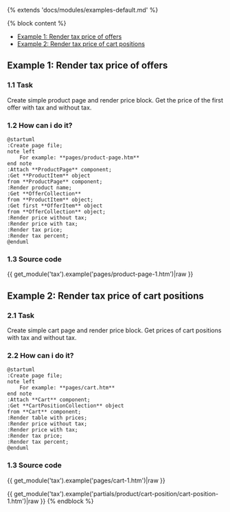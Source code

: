 {% extends 'docs/modules/examples-default.md' %}

{% block content %}
* [Example 1: Render tax price of offers](#example-1-render-tax-price-of-offers)
* [Example 2: Render tax price of cart positions](#example-2-render-tax-price-of-cart-positions)

## Example 1: Render tax price of offers

### 1.1 Task

Create simple product page and render price block. Get the price of the first offer with tax and without tax.

### 1.2 How can i do it?

```plantuml
@startuml
:Create page file;
note left
    For example: **pages/product-page.htm**
end note
:Attach **ProductPage** component;
:Get **ProductItem** object
from **ProductPage** component;
:Render product name;
:Get **OfferCollection**
from **ProductItem** object;
:Get first **OfferItem** object
from **OfferCollection** object;
:Render price without tax;
:Render price with tax;
:Render tax price;
:Render tax percent;
@enduml
```

### 1.3 Source code

{{ get_module('tax').example('pages/product-page-1.htm')|raw }}

## Example 2: Render tax price of cart positions

### 2.1 Task

Create simple cart page and render price block. Get prices of cart positions with tax and without tax.

### 2.2 How can i do it?

```plantuml
@startuml
:Create page file;
note left
    For example: **pages/cart.htm**
end note
:Attach **Cart** component;
:Get **CartPositionCollection** object
from **Cart** component;
:Render table with prices;
:Render price without tax;
:Render price with tax;
:Render tax price;
:Render tax percent;
@enduml
```

### 1.3 Source code

{{ get_module('tax').example('pages/cart-1.htm')|raw }}

{{ get_module('tax').example('partials/product/cart-position/cart-position-1.htm')|raw }}
{% endblock %}